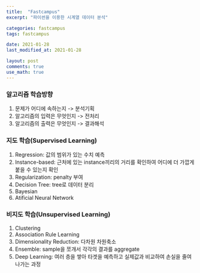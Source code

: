 ```yaml
---
title:  "Fastcampus"
excerpt: "파이썬을 이용한 시계열 데이터 분석"

categories: fastcampus
tags: fastcampus

date: 2021-01-28
last_modified_at: 2021-01-28

layout: post
comments: true
use_math: true
---
```


### 알고리즘 학습방향  
1) 문제가 어디에 속하는지 -> 분석기획  
2) 알고리즘의 입력은 무엇인지 -> 전처리  
3) 알고리즘의 출력은 무엇인지 -> 결과해석  

### 지도 학습(Supervised Learning)  
1) Regression: 값의 범위가 있는 수치 예측  
2) Instance-based: 근처에 있는 instance끼리의 거리를 확인하여 어디에 더 가깝게 붙을 수 있는지 확인  
3) Regularization: penalty 부여  
4) Decision Tree: tree로 데이터 분리  
5) Bayesian  
6) Atificial Neural Network  

### 비지도 학습(Unsupervised Learning)  
1) Clustering  
2) Association Rule Learning  
3) Dimensionality Reduction: 다차원 차원축소  
4) Ensemble: sample을 쪼개서 각각의 결과를 aggregate  
5) Deep Learning: 여러 층을 쌓아 타겟을 예측하고 실제값과 비교하여 손실을 줄여나가는 과정  
